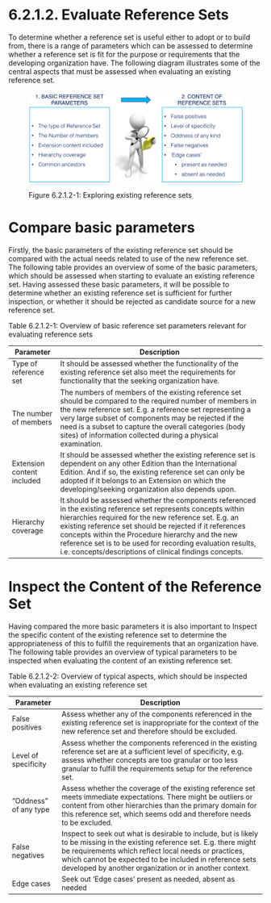 # 6.2.1.2. Evaluate Reference Sets

To determine whether a reference set is useful either to adopt or to build from, there is a range of parameters which can be assessed to determine whether a reference set is fit for the purpose or requirements that the developing organization have. The following diagram illustrates some of the central aspects that must be assessed when evaluating an existing reference set. 

<figure><img src="../../../images/35985718.png" alt="" title=""><figcaption><p>Figure 6.2.1.2-1: Exploring existing reference sets</p></figcaption></figure>

# Compare basic parameters

Firstly, the basic parameters of the existing reference set should be compared with the actual needs related to use of the new reference set. The following table provides an overview of some of the basic parameters, which should be assessed when starting to evaluate an existing reference set. Having assessed these basic parameters, it will be possible to determine whether an existing reference set is sufficient for further inspection, or whether it should be rejected as candidate source for a new reference set. 

Table 6.2.1.2-1: Overview of basic reference set parameters relevant for evaluating reference sets

Parameter| **Description**  
---|---  
Type of reference set| It should be assessed whether the functionality of the existing reference set also meet the requirements for functionality that the seeking organization have.   
The number of members| The numbers of members of the existing reference set should be compared to the required number of members in the new reference set. E.g. a reference set representing a very large subset of components may be rejected if the need is a subset to capture the overall categories (body sites) of information collected during a physical examination.   
Extension content included| It should be assessed whether the existing reference set is dependent on any other Edition than the International Edition. And if so, the existing reference set can only be adopted if it belongs to an Extension on which the developing/seeking organization also depends upon.   
Hierarchy coverage| It should be assessed whether the components referenced in the existing reference set represents concepts within hierarchies required for the new reference set. E.g. an existing reference set should be rejected if it references concepts within the Procedure hierarchy and the new reference set is to be used for recording evaluation results, i.e. concepts/descriptions of clinical findings concepts.   
  
# Inspect the Content of the Reference Set

Having compared the more basic parameters it is also important to Inspect the specific content of the existing reference set to determine the appropriateness of this to fulfill the requirements that an organization have. The following table provides an overview of typical parameters to be inspected when evaluating the content of an existing reference set. 

Table 6.2.1.2-2: Overview of typical aspects, which should be inspected when evaluating an existing reference set

**Parameter**| **Description**  
---|---  
False positives| Assess whether any of the components referenced in the existing reference set is inappropriate for the context of the new reference set and therefore should be excluded.   
Level of specificity| Assess whether the components referenced in the existing reference set are at a sufficient level of specificity, e.g. assess whether concepts are too granular or too less granular to fulfill the requirements setup for the reference set.   
“Oddness” of any type| Assess whether the coverage of the existing reference set meets immediate expectations. There might be outliers or content from other hierarchies than the primary domain for this reference set, which seems odd and therefore needs to be excluded.   
False negatives| Inspect to seek out what is desirable to include, but is likely to be missing in the existing reference set. E.g. there might be requirements which reflect local needs or practices, which cannot be expected to be included in reference sets developed by another organization or in another context.   
Edge cases| Seek out ‘Edge cases’ present as needed, absent as needed
